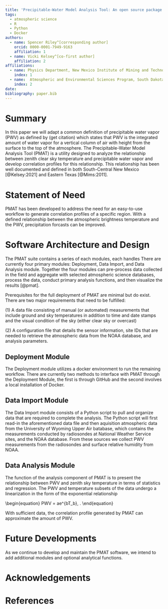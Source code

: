 ```yaml
---
title: 'Precipitable-Water Model Analysis Tool: An open source package for studying precipitable water'
tags:
  - atmospheric science
  - R
  - Python
  - Docker
authors:
  - name: Spencer Riley^[corresponding author]
    orcid: 0000-0001-7949-9163 
    affiliation: 1
  - name: Vicki Kelsey^[co-first author]
    affiliation: 2
affiliations:
  - name: Physics Department, New Mexico Institute of Mining and Technology
    index: 1
  - name:  Atmospheric and Environmental Sciences Program, South Dakota School of Mines and Technology
    index: 2
date:
bibliography: paper.bib
---
```

# Summary
In this paper we will adapt a common definition of precipitable water vapor (PWV) as defined by (get citation) which states that PWV is the integrated amount of water vapor for a vertical column of air with height from the surface to the top of the atmosphere. The Precipitable-Water Model Analysis Tool (PMAT) is a utility designed to analyze the relationship between zenith clear sky temperature and precipitable water vapor and develop correlation profiles for this relationship. This relationship has been well documented and defined in both South-Central New Mexico [@Kelsey:2021] and Eastern Texas [@Mims:2011]. 

# Statement of Need
PMAT has been developed to address the need for an easy-to-use workflow to generate correlation profiles of a specific region. With a defined relationship between the atmospheric brightness temperature and the PWV, precipitation forcasts can be improved. 

# Software Architecture and Design
The PMAT suite contains a series of each modules, each handles  There are currently four primary modules: Deployment, Data Import, and Data Analysis module. Together the four modules can pre-process data collected in the field and aggregate with selected atmospheric science databases, process the data, conduct primary analysis functions, and then visualize the results [@pmat].

Prerequisites for the full deployment of PMAT are minimal but do exist. There are two major requirements that need to be fulfilled:

(1) A data file consisting of manual (or automated) measurements that include ground and sky temperatures in addition to time and date stamps and the visual condition of the sky (either clear sky or overcast)

(2) A configuration file that details the sensor information, site IDs that are needed to retrieve the atmospheric data from the NOAA database, and analysis parameters. 

## Deployment Module
The Deployment module utilizes a docker environment to run the remaining workflow. There are currently two methods to interface with PMAT through the Deployment Module, the first is through GitHub and the second involves a local installation of Docker. 

## Data Import Module
The Data Import module consists of a Python script to pull and organize data that are required to complete the analysis. The Python script will first read-in the aforementioned data file and then aquisition atmospheric data from the University of Wyoming Upper Air batabase, which contains the measurements conducted by radiosondes at National Weather Service sites, and the NOAA database. From these sources we collect PWV measurements from the radiosondes and surface relative humidity from NOAA.  

## Data Analysis Module
The function of the analysis component of PMAT is to present the relationship between PWV and zenith sky temperature in terms of statistics and regression. The PWV and temperature subsets of the data undergo a linearization in the form of the exponential relationship

\begin{equation}
PWV = ae^{bT_b}\, .
\end{equation}

With sufficient data, the correlation profile generated by PMAT can approximate the amount of PWV. 

# Future Developments 
As we continue to develop and maintain the PMAT software, we intend to add additional modules and optional analytical functions. 

# Acknowledgements

# References
